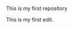 This is my first repository

This is my first edit.

<!---
Fran-nb/Fran-nb is a ✨ special ✨ repository because its `README.md` (this file) appears on your GitHub profile.
You can click the Preview link to take a look at your changes.
--->
